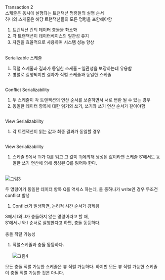 Transaction 2<br/>
스케줄은 동시에 실행되는 트랜잭션 명령들의 실행 순서<br/>
하나의 스케줄은 해당 트랜잭션들의 모든 명령을 포함해야함<br/>
1. 트랜잭션 간의 데이터 충돌을 촤소화<br/>
2. 각 트랜잭션이 데이터베이스의 일관성 유지<br/>
3. 자원을 효율적으로 사용하여 시스템 성능 향상<br/><br/>

Serializable 스케줄<br/>
1. 직렬 스케줄과 결과가 동일한 스케줄 – 일관성을 보장하는데 유용함 <br/>
2. 병렬로 실행되지만 결과가 직렬 스케줄과 동일한 스케줄<br/><br/>

Conflict Serializability<br/>
1. 두 스케줄이 각 트랜잭션의 연산 순서를 보존하면서 서로 변환 될 수 있는 경우<br/>
2. 동일한 데이터 항목에 대한 읽기와 쓰기, 쓰기와 쓰기 연산 순서가 같아야함<br/><br/>

View Serializability<br/>
1. 각 트랜잭션이 읽는 값과 최종 결과가 동일할 경우<br/><br/>

View Serializability <br/>
1. 스케줄 S에서 Ti가 Q를 읽고 그 값이 Tj에의해 생성된 값이라면 스케줄 S’에서도 동일한 쓰기 연산에 의해 생성된 Q를 읽어야 한다. <br/><br/>

![그림3](https://github.com/purekm/Today-I-Learned/assets/90774046/6b5c8633-2f66-4b71-960f-62cb936168ba)

두 명령어가 동일한 데이터 항목 Q를 액세스 하는데, 둘 중하나가 write인 경우 무조건 conflict 발생<br/>
1. Conflict가 발생하면, 논리적 시간 순서가 강제됨<br/>

S에서 I와 J가 충돌하지 않는 명령어라고 할 때,<br/>
S’에서 J 와 I 순서로 실행한다고 하면, 충돌 동등하다.<br/><br/>
충돌 직렬 가능성<br/>
1. 직렬스케줄과 충돌 동등하다.<br/><br/>
![그림4](https://github.com/purekm/Today-I-Learned/assets/90774046/8facb844-c45f-456b-9fa5-fbc5e7ad51ef)

모든 충돌 직렬 가능한 스케줄은 뷰 직렬 가능하다. 하지만 모든 뷰 직렬 가능한 스케줄이 충돌 직렬 가능한 것은 아니다.<br/>
